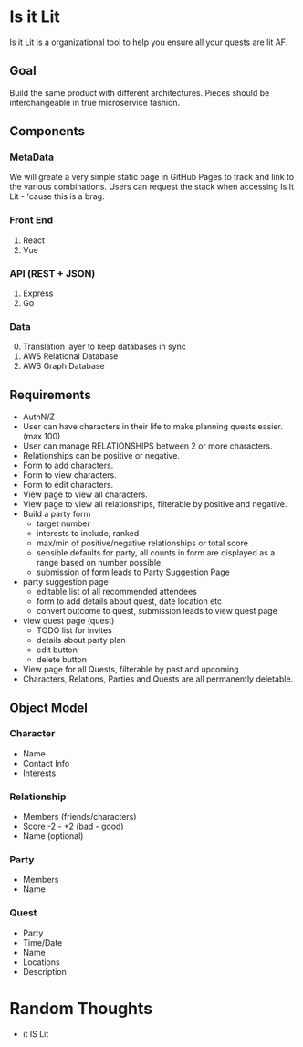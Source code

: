 # Is it Lit
Is it Lit is a organizational tool to help you ensure all your quests are lit AF.

## Goal
Build the same product with different architectures. Pieces should be interchangeable in true microservice fashion.


## Components
### MetaData
We will greate a very simple static page in GitHub Pages to track and link to the various combinations.
Users can request the stack when accessing Is It Lit - 'cause this is a brag.

### Front End
1. React
1. Vue

### API (REST + JSON)
1. Express
1. Go

### Data
0. Translation layer to keep databases in sync
1. AWS Relational Database
1. AWS Graph Database

## Requirements
* AuthN/Z
* User can have characters in their life to make planning quests easier.  (max 100)
* User can manage RELATIONSHIPS between 2 or more characters.
* Relationships can be positive or negative.
* Form to add characters.
* Form to view characters.
* Form to edit characters.
* View page to view all characters.
* View page to view all relationships, filterable by positive and negative.
* Build a party form
  * target number
  * interests to include, ranked
  * max/min of positive/negative relationships or total score
  * sensible defaults for party, all counts in form are displayed as a range based on number possible
  * submission of form leads to Party Suggestion Page
* party suggestion page
  * editable list of all recommended attendees
  * form to add details about quest, date location etc
  * convert outcome to quest, submission leads to view quest page
* view quest page (quest)
  * TODO list for invites
  * details about party plan
  * edit button
  * delete button
* View page for all Quests, filterable by past and upcoming
* Characters, Relations, Parties and Quests are all permanently deletable.


## Object Model
### Character
  * Name
  * Contact Info
  * Interests

### Relationship
  * Members (friends/characters)
  * Score -2 - +2 (bad - good)
  * Name (optional)

### Party
  * Members
  * Name

### Quest
  * Party
  * Time/Date
  * Name
  * Locations
  * Description

# Random Thoughts
* it IS Lit
